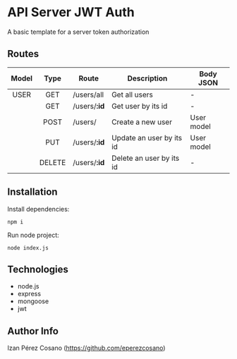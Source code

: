 # API Server JWT Auth
A basic template for a server token authorization

## Routes

| Model | Type | Route | Description | Body JSON |
| :---:| :---: | --- | --- | --- |
| USER | GET | /users/all | Get all users | - |
|  | GET | /users/**:id** | Get user by its id | - |
|  | POST | /users/ | Create a new user | User model |
|  | PUT | /users/**:id** | Update an user by its id | User model |
|  | DELETE | /users/**:id** | Delete an user by its id | - |


## Installation

Install dependencies:

```
npm i
```

Run node project:

```
node index.js
```

## Technologies

- node.js
- express
- mongoose
- jwt

## Author Info

Izan Pérez Cosano (https://github.com/eperezcosano)
